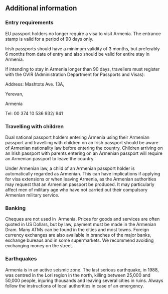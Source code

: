 ## Additional information

### **Entry requirements**

EU passport holders no longer require a visa to visit Armenia. The entrance stamp is valid for a period of 90 days only.

Irish passports should have a minimum validity of 3 months, but preferably 6 months from date of entry and also should be valid for entire stay in Armenia.

If intending to stay in Armenia longer than 90 days, travellers must register with the OVIR (Administration Department for Passports and Visas):

Address: Mashtots Ave. 13A,

Yerevan,

Armenia

Tel: 00 374 10 536 932/ 941

### **Travelling with children**

Dual national passport holders entering Armenia using their Armenian passport and travelling with children on an Irish passport should be aware of Armenian nationality law before entering the country. Children arriving on an Irish passport with parents entering on an Armenian passport will require an Armenian passport to leave the country.

Under Armenian law, a child of an Armenian passport holder is automatically regarded as Armenian. This can have implications if applying for visa extensions or when leaving Armenia, as the Armenian authorities may request that an Armenian passport be produced. It may particularly affect men of military age who have not carried out their compulsory Armenian military service.

### **Banking**

Cheques are not used in  Armenia. Prices for goods and services are often quoted in US Dollars, but by law, payment must be made in the Armenian Dram. Many ATMs can be found in the cities and most towns. Foreign currency exchanges are also available in branches of the major banks, exchange bureaus and in some supermarkets. We recommend avoiding exchanging money on the street.

### **Earthquakes**

Armenia is in an active seismic zone. The last serious earthquake, in 1988, was centred in the Lori region in the north, killing between 25,000 and 50,000 people, injuring thousands and leaving several cities in ruins. Always follow the instructions of local authorities in case of an emergency.